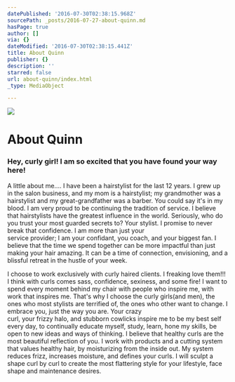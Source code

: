 ```yaml
---
datePublished: '2016-07-30T02:38:15.968Z'
sourcePath: _posts/2016-07-27-about-quinn.md
hasPage: true
author: []
via: {}
dateModified: '2016-07-30T02:38:15.441Z'
title: About Quinn
publisher: {}
description: ''
starred: false
url: about-quinn/index.html
_type: MediaObject

---
```

![](https://the-grid-user-content.s3-us-west-2.amazonaws.com/5c6261c0-a5ee-4913-9aa9-e7a53ec158a7.jpg)

# About Quinn

### Hey, curly girl! I am so excited that you have found your way here!

A little about me.... I have been a hairstylist for the last 12 years. I grew up  
in the salon business, and my mom is a hairstylist; my grandmother was a hairstylist and my great-grandfather was a barber. You could say it's in my blood. I am very proud to be continuing the tradition of service. I believe that hairstylists have the greatest influence in the world. Seriously, who do you trust your most guarded secrets to? Your stylist. I promise to never break that confidence. I am more than just your  
service provider; I am your confidant, you coach, and your biggest fan. I believe that the time we spend together can be more impactful than just making your hair amazing. It can be a time of connection, envisioning, and a blissful retreat in the hustle of your week.

I choose to work exclusively with curly haired clients. I freaking love them!!! I think with curls comes sass, confidence, sexiness, and some fire! I want to spend every moment behind my chair with people who inspire me, with work that inspires me. That's why I choose the curly girls(and men), the ones who most stylists are terrified of, the ones who other want to change. I embrace you, just the way you are. Your crazy  
curl, your frizzy halo, and stubborn cowlicks inspire me to be my best self every day, to continually educate myself, study, learn, hone my skills, be open to new ideas and ways of thinking. I believe that healthy curls are the most beautiful reflection of you. I work with products and a cutting system that values healthy hair, by moisturizing from the inside out. My system reduces frizz, increases moisture, and defines your curls. I will sculpt a shape curl by curl to create the most flattering style for your lifestyle, face shape and maintenance desires.